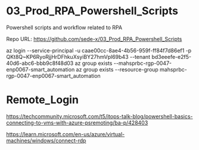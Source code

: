 # 03_Prod_RPA_Powershell_Scripts
Powershell scripts and workflow related to RPA

Repo URL:
https://github.com/sede-x/03_Prod_RPA_Powershell_Scripts


az login --service-principal -u caae00cc-8ae4-4b56-959f-ff84f7d86ef1 -p QKt8Q~KP6RyoRjjHrDFhkuXsyiBY27hmVpl69b43 --tenant bd3eeefe-e2f5-40d6-abc6-bbb9c8f48d03
az group exists --mahsprbc-rgp-0047-enp0067-smart_automation
az group exists --resource-group mahsprbc-rgp-0047-enp0067-smart_automation


# Remote_Login
https://techcommunity.microsoft.com/t5/itops-talk-blog/powershell-basics-connecting-to-vms-with-azure-psremoting/ba-p/428403

https://learn.microsoft.com/en-us/azure/virtual-machines/windows/connect-rdp

